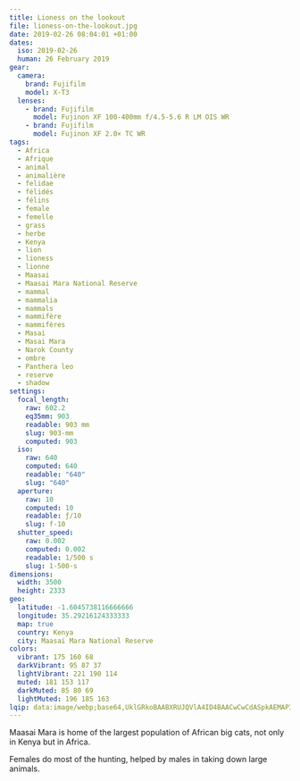 ```yaml
---
title: Lioness on the lookout
file: lioness-on-the-lookout.jpg
date: 2019-02-26 08:04:01 +01:00
dates:
  iso: 2019-02-26
  human: 26 February 2019
gear:
  camera:
    brand: Fujifilm
    model: X-T3
  lenses:
    - brand: Fujifilm
      model: Fujinon XF 100-400mm f/4.5-5.6 R LM OIS WR
    - brand: Fujifilm
      model: Fujinon XF 2.0× TC WR
tags:
  - Africa
  - Afrique
  - animal
  - animalière
  - felidae
  - félidés
  - félins
  - female
  - femelle
  - grass
  - herbe
  - Kenya
  - lion
  - lioness
  - lionne
  - Maasai
  - Maasai Mara National Reserve
  - mammal
  - mammalia
  - mammals
  - mammifère
  - mammifères
  - Masai
  - Masai Mara
  - Narok County
  - ombre
  - Panthera leo
  - reserve
  - shadow
settings:
  focal_length:
    raw: 602.2
    eq35mm: 903
    readable: 903 mm
    slug: 903-mm
    computed: 903
  iso:
    raw: 640
    computed: 640
    readable: "640"
    slug: "640"
  aperture:
    raw: 10
    computed: 10
    readable: ƒ/10
    slug: f-10
  shutter_speed:
    raw: 0.002
    computed: 0.002
    readable: 1/500 s
    slug: 1-500-s
dimensions:
  width: 3500
  height: 2333
geo:
  latitude: -1.6045738116666666
  longitude: 35.29216124333333
  map: true
  country: Kenya
  city: Maasai Mara National Reserve
colors:
  vibrant: 175 160 68
  darkVibrant: 95 87 37
  lightVibrant: 221 190 114
  muted: 181 153 117
  darkMuted: 85 80 69
  lightMuted: 196 185 163
lqip: data:image/webp;base64,UklGRkoBAABXRUJQVlA4ID4BAACwCwCdASpkAEMAP3GmyVi0rTK0rbmbmpAuCWNtOVwpdGWzBmCys60cHs52eJDtSp2W1cYnr7Z0WuEQMbSgUSeCliFP534rHACd+7WNX0AfepibtYa8ZEIx0nfpoaOHaAq4VIINsLAA/u6MOH38NuWrd9mhMpXTJ33AQwtEAGNNo8pdqq5aAmJL5hkTb9vS9IFB3hy9efefw80oUo00HB7iMbF1Xo02Wl2j+VrbtcL28G8X/H9XjzYwA0wewJuDXVj7CaKv78vtCFcDjXLWDkMsLx5XmGOZGY1MQ9Nu6SHBFeh6Qsyd1fB7bhBAksZz6qJGpw1h8c/iFibwPsuI+aH12RoHDaYTA1mz4c/eV2khX6BiDjBwR/O0fVGs2pVY5Ay6gEUXdMg/YPBRfYVsKuDQmZkYAzn+s0DBqmMcgAA=
---
```


Maasai Mara is home of the largest population of African big cats, not only in Kenya but in Africa.

Females do most of the hunting, helped by males in taking down large animals.
